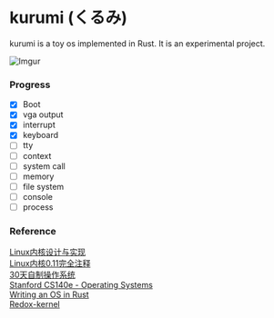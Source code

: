 # kurumi (くるみ)

kurumi is a toy os implemented in Rust. It is an experimental project.

![Imgur](https://i.imgur.com/seoYuqw.gif)

### Progress

- [X] Boot
- [X] vga output
- [X] interrupt
- [X] keyboard
- [ ] tty
- [ ] context
- [ ] system call
- [ ] memory
- [ ] file system
- [ ] console
- [ ] process

### Reference
[Linux内核设计与实现](https://book.douban.com/subject/6097773/)  
[Linux内核0.11完全注释](https://github.com/loveveryday/linux0.11)  
[30天自制操作系统](https://book.douban.com/subject/11530329/)  
[Stanford CS140e - Operating Systems](https://web.stanford.edu/class/cs140e/)  
[Writing an OS in Rust](https://os.phil-opp.com/)  
[Redox-kernel](https://github.com/redox-os/kernel)  
